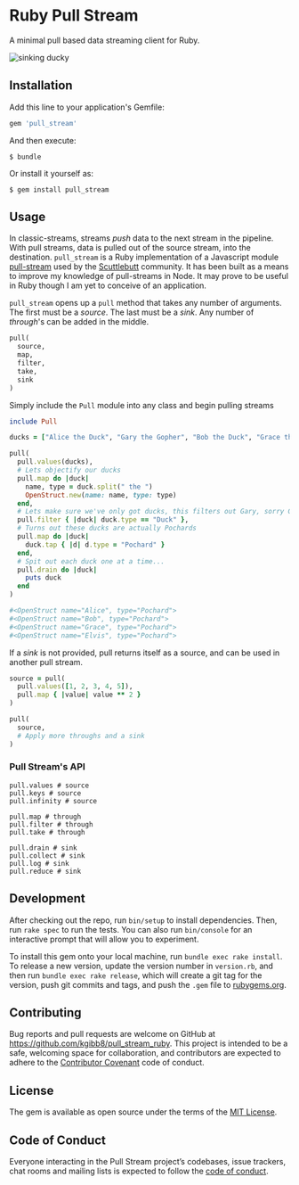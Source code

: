# Ruby Pull Stream

A minimal pull based data streaming client for Ruby.

![sinking ducky](https://media.giphy.com/media/WV61B73quTNW8/giphy.gif)


## Installation

Add this line to your application's Gemfile:

```ruby
gem 'pull_stream'
```

And then execute:

    $ bundle

Or install it yourself as:

    $ gem install pull_stream

## Usage

In classic-streams, streams _push_ data to the next stream in the pipeline. With pull streams, data is pulled out of the source stream, into the destination. `pull_stream` is a Ruby implementation of a Javascript module [pull-stream](https://github.com/pull-stream/pull-stream) used by the [Scuttlebutt](http://scuttlebutt.nz/) community. It has been built as a means to improve my knowledge of pull-streams in Node. It may prove to be useful in Ruby though I am yet to conceive of an application.

`pull_stream` opens up a `pull` method that takes any number of arguments. The first must be a _source_. The last must be a _sink_. Any number of _through_'s can be added in the middle.

```ruby
pull(
  source,
  map,
  filter,
  take,
  sink
)
```

Simply include the `Pull` module into any class and begin pulling streams

```ruby
include Pull

ducks = ["Alice the Duck", "Gary the Gopher", "Bob the Duck", "Grace the Duck", "Elvis the Duck"]

pull(
  pull.values(ducks),
  # Lets objectify our ducks
  pull.map do |duck|
    name, type = duck.split(" the ")
    OpenStruct.new(name: name, type: type)
  end,
  # Lets make sure we've only got ducks, this filters out Gary, sorry Gary
  pull.filter { |duck| duck.type == "Duck" },
  # Turns out these ducks are actually Pochards
  pull.map do |duck|
    duck.tap { |d| d.type = "Pochard" }
  end,
  # Spit out each duck one at a time...
  pull.drain do |duck|
    puts duck
  end
)

#<OpenStruct name="Alice", type="Pochard">
#<OpenStruct name="Bob", type="Pochard">
#<OpenStruct name="Grace", type="Pochard">
#<OpenStruct name="Elvis", type="Pochard">
```

If a _sink_ is not provided, pull returns itself as a source, and can be used in another pull stream.

```ruby
source = pull(
  pull.values([1, 2, 3, 4, 5]),
  pull.map { |value| value ** 2 }
)

pull(
  source,
  # Apply more throughs and a sink
)
```

### Pull Stream's API

```
pull.values # source
pull.keys # source
pull.infinity # source

pull.map # through
pull.filter # through
pull.take # through

pull.drain # sink
pull.collect # sink
pull.log # sink
pull.reduce # sink
```


## Development

After checking out the repo, run `bin/setup` to install dependencies. Then, run `rake spec` to run the tests. You can also run `bin/console` for an interactive prompt that will allow you to experiment.

To install this gem onto your local machine, run `bundle exec rake install`. To release a new version, update the version number in `version.rb`, and then run `bundle exec rake release`, which will create a git tag for the version, push git commits and tags, and push the `.gem` file to [rubygems.org](https://rubygems.org).

## Contributing

Bug reports and pull requests are welcome on GitHub at https://github.com/kgibb8/pull_stream_ruby. This project is intended to be a safe, welcoming space for collaboration, and contributors are expected to adhere to the [Contributor Covenant](http://contributor-covenant.org) code of conduct.

## License

The gem is available as open source under the terms of the [MIT License](http://opensource.org/licenses/MIT).

## Code of Conduct

Everyone interacting in the Pull Stream project’s codebases, issue trackers, chat rooms and mailing lists is expected to follow the [code of conduct](https://github.com/[USERNAME]/pull/blob/master/CODE_OF_CONDUCT.md).
